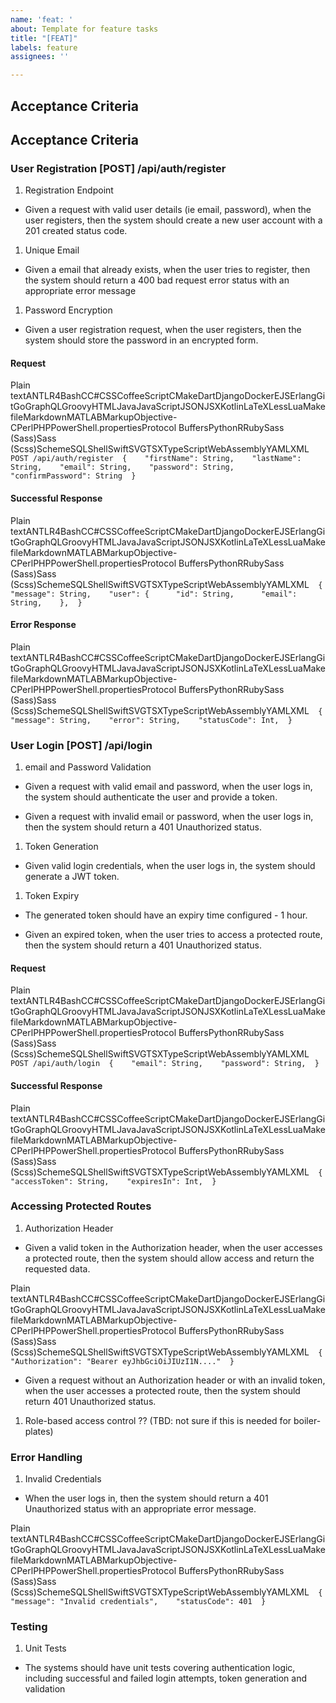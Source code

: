 ```yaml
---
name: 'feat: '
about: Template for feature tasks
title: "[FEAT]"
labels: feature
assignees: ''

---
```


## Acceptance Criteria



Acceptance Criteria
-------------------

### User Registration \[POST\] /api/auth/register

1.  Registration Endpoint
    

*   Given a request with valid user details (ie email, password), when the user registers, then the system should create a new user account with a 201 created status code.
    

1.  Unique Email
    

*   Given a email that already exists, when the user tries to register, then the system should return a 400 bad request error status with an appropriate error message
    

1.  Password Encryption
    

*   Given a user registration request, when the user registers, then the system should store the password in an encrypted form.
    

#### Request

Plain textANTLR4BashCC#CSSCoffeeScriptCMakeDartDjangoDockerEJSErlangGitGoGraphQLGroovyHTMLJavaJavaScriptJSONJSXKotlinLaTeXLessLuaMakefileMarkdownMATLABMarkupObjective-CPerlPHPPowerShell.propertiesProtocol BuffersPythonRRubySass (Sass)Sass (Scss)SchemeSQLShellSwiftSVGTSXTypeScriptWebAssemblyYAMLXML`   POST /api/auth/register  {    "firstName": String,    "lastName": String,    "email": String,    "password": String,    "confirmPassword": String  }   `

#### Successful Response

Plain textANTLR4BashCC#CSSCoffeeScriptCMakeDartDjangoDockerEJSErlangGitGoGraphQLGroovyHTMLJavaJavaScriptJSONJSXKotlinLaTeXLessLuaMakefileMarkdownMATLABMarkupObjective-CPerlPHPPowerShell.propertiesProtocol BuffersPythonRRubySass (Sass)Sass (Scss)SchemeSQLShellSwiftSVGTSXTypeScriptWebAssemblyYAMLXML`   {    "message": String,    "user": {      "id": String,      "email": String,    },  }   `

#### Error Response

Plain textANTLR4BashCC#CSSCoffeeScriptCMakeDartDjangoDockerEJSErlangGitGoGraphQLGroovyHTMLJavaJavaScriptJSONJSXKotlinLaTeXLessLuaMakefileMarkdownMATLABMarkupObjective-CPerlPHPPowerShell.propertiesProtocol BuffersPythonRRubySass (Sass)Sass (Scss)SchemeSQLShellSwiftSVGTSXTypeScriptWebAssemblyYAMLXML`   {    "message": String,    "error": String,    "statusCode": Int,  }   `

### User Login \[POST\] /api/login

1.  email and Password Validation
    

*   Given a request with valid email and password, when the user logs in, the system should authenticate the user and provide a token.
    
*   Given a request with invalid email or password, when the user logs in, then the system should return a 401 Unauthorized status.
    

1.  Token Generation
    

*   Given valid login credentials, when the user logs in, the system should generate a JWT token.
    

1.  Token Expiry
    

*   The generated token should have an expiry time configured - 1 hour.
    
*   Given an expired token, when the user tries to access a protected route, then the system should return a 401 Unauthorized status.
    

#### Request

Plain textANTLR4BashCC#CSSCoffeeScriptCMakeDartDjangoDockerEJSErlangGitGoGraphQLGroovyHTMLJavaJavaScriptJSONJSXKotlinLaTeXLessLuaMakefileMarkdownMATLABMarkupObjective-CPerlPHPPowerShell.propertiesProtocol BuffersPythonRRubySass (Sass)Sass (Scss)SchemeSQLShellSwiftSVGTSXTypeScriptWebAssemblyYAMLXML`   POST /api/auth/login  {    "email": String,    "password": String,  }   `

#### Successful Response

Plain textANTLR4BashCC#CSSCoffeeScriptCMakeDartDjangoDockerEJSErlangGitGoGraphQLGroovyHTMLJavaJavaScriptJSONJSXKotlinLaTeXLessLuaMakefileMarkdownMATLABMarkupObjective-CPerlPHPPowerShell.propertiesProtocol BuffersPythonRRubySass (Sass)Sass (Scss)SchemeSQLShellSwiftSVGTSXTypeScriptWebAssemblyYAMLXML`   {    "accessToken": String,    "expiresIn": Int,  }   `

### Accessing Protected Routes

1.  Authorization Header
    

*   Given a valid token in the Authorization header, when the user accesses a protected route, then the system should allow access and return the requested data.
    

Plain textANTLR4BashCC#CSSCoffeeScriptCMakeDartDjangoDockerEJSErlangGitGoGraphQLGroovyHTMLJavaJavaScriptJSONJSXKotlinLaTeXLessLuaMakefileMarkdownMATLABMarkupObjective-CPerlPHPPowerShell.propertiesProtocol BuffersPythonRRubySass (Sass)Sass (Scss)SchemeSQLShellSwiftSVGTSXTypeScriptWebAssemblyYAMLXML`   {    "Authorization": "Bearer eyJhbGciOiJIUzI1N...."  }   `

*   Given a request without an Authorization header or with an invalid token, when the user accesses a protected route, then the system should return 401 Unauthorized status.
    

1.  Role-based access control ?? (TBD: not sure if this is needed for boiler-plates)
    

### Error Handling

1.  Invalid Credentials
    

*   When the user logs in, then the system should return a 401 Unauthorized status with an appropriate error message.
    

Plain textANTLR4BashCC#CSSCoffeeScriptCMakeDartDjangoDockerEJSErlangGitGoGraphQLGroovyHTMLJavaJavaScriptJSONJSXKotlinLaTeXLessLuaMakefileMarkdownMATLABMarkupObjective-CPerlPHPPowerShell.propertiesProtocol BuffersPythonRRubySass (Sass)Sass (Scss)SchemeSQLShellSwiftSVGTSXTypeScriptWebAssemblyYAMLXML`   {    "message": "Invalid credentials",    "statusCode": 401  }   `

### Testing

1.  Unit Tests
    

*   The systems should have unit tests covering authentication logic, including successful and failed login attempts, token generation and validation
